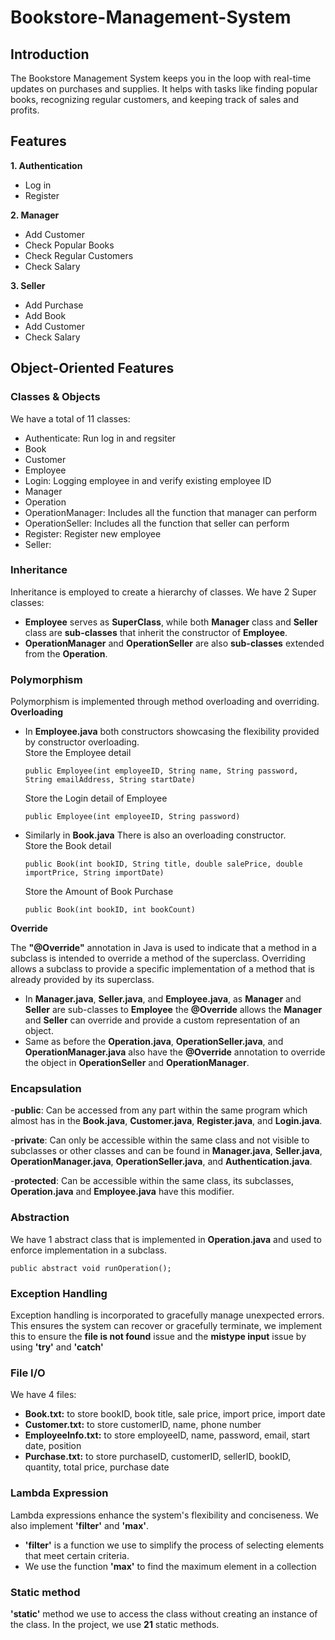 # Bookstore-Management-System

## Introduction
The Bookstore Management System keeps you in the loop with real-time updates on purchases and supplies. It helps with tasks like finding popular books, recognizing regular customers, and keeping track of sales and profits.
## Features
**1. Authentication**<br/>
- Log in
- Register

**2. Manager**<br/>
  - Add Customer
  - Check Popular Books
  - Check Regular Customers
  - Check Salary

**3. Seller**<br/>
- Add Purchase
- Add Book
- Add Customer
- Check Salary<br/>

## Object-Oriented Features

### Classes & Objects

We have a total of 11 classes:
- Authenticate: 
Run log in and regsiter 
- Book
- Customer
- Employee
- Login: 
Logging employee in and verify existing employee ID
- Manager
- Operation
- OperationManager: 
Includes all the function that manager can perform
- OperationSeller: 
Includes all the function that seller can perform
- Register: 
Register new employee
- Seller: 

### Inheritance

Inheritance is employed to create a hierarchy of classes. We have 2 Super classes:
- **Employee** serves as **SuperClass**, while both **Manager** class and **Seller** class are **sub-classes** that inherit the constructor of **Employee**.
- **OperationManager** and **OperationSeller** are also **sub-classes** extended from the **Operation**. 

### Polymorphism
Polymorphism is implemented through method overloading and overriding.<br/>
**Overloading**
- In **Employee.java** both constructors showcasing the flexibility provided by constructor overloading.<br/>
  Store the Employee detail<br/>

      public Employee(int employeeID, String name, String password, String emailAddress, String startDate)
  
  Store the Login detail of Employee<br/>

      public Employee(int employeeID, String password)
  
- Similarly in **Book.java** There is also an overloading constructor. <br/>
  Store the Book detail<br/>

      public Book(int bookID, String title, double salePrice, double importPrice, String importDate)
  Store the Amount of Book Purchase<br/>

      public Book(int bookID, int bookCount)

**Override**

The **"@Override"** annotation in Java is used to indicate that a method in a subclass is intended to override a method of the superclass. Overriding allows a subclass to provide a specific implementation of a method that is already provided by its superclass.
- In **Manager.java**, **Seller.java**, and **Employee.java**, as **Manager** and **Seller** are sub-classes to **Employee** the **@Override** allows the **Manager** and **Seller** can override and provide a custom representation of an object.
- Same as before the **Operation.java**, **OperationSeller.java**, and **OperationManager.java** also have the **@Override** annotation to override the object in **OperationSeller** and **OperationManager**.

### Encapsulation

-**public**: Can be accessed from any part within the same program which almost has in the **Book.java**, **Customer.java**, **Register.java**, and **Login.java**.

-**private**: Can only be accessible within the same class and not visible to subclasses or other classes and can be found in **Manager.java**, **Seller.java**, **OperationManager.java**, **OperationSeller.java**, and **Authentication.java**.

-**protected**: Can be accessible within the same class, its subclasses, **Operation.java** and **Employee.java** have this modifier.

### Abstraction

We have 1 abstract class that is implemented in **Operation.java** and used to enforce implementation in a subclass. 

    public abstract void runOperation();

### Exception Handling
Exception handling is incorporated to gracefully manage unexpected errors. This ensures the system can recover or gracefully terminate, we implement this to ensure the **file is not found** issue and the **mistype input** issue by using **'try'** and **'catch'**

### File I/O

We have 4 files:
- **Book.txt:** to store bookID, book title, sale price, import price, import date
- **Customer.txt:** to store customerID, name, phone number
- **EmployeeInfo.txt:** to store employeeID, name, password, email, start date, position
- **Purchase.txt:** to store purchaseID, customerID, sellerID, bookID, quantity, total price, purchase date

### Lambda Expression
Lambda expressions enhance the system's flexibility and conciseness. We also implement **'filter'** and **'max'**.
- **'filter'** is a function we use to simplify the process of selecting elements that meet certain criteria.
- We use the function **'max'** to find the maximum element in a collection

### Static method
**'static'** method we use to access the class without creating an instance of the class. In the project, we use **21** static methods.

